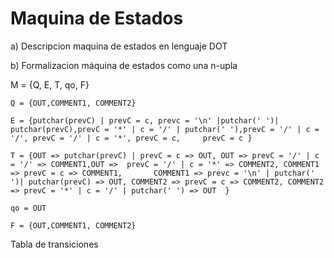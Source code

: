 
 # Maquina de Estados
 a) Descripcion maquina de estados en lenguaje DOT
 
 
 b) Formalizacion máquina de estados como una n-upla
    
  M = {Q, E, T, qo, F}
  
 	Q = {OUT,COMMENT1, COMMENT2}
	
	E = {putchar(prevC) | prevC = c, prevc = '\n' |putchar(' ')| putchar(prevC),prevC = '*' | c = '/' | putchar(' '),prevC = '/' | c = '/', prevC = '/' | c = '*', prevC = c, 	  prevC = c }
	
	T = {OUT => putchar(prevC) | prevC = c => OUT, OUT => prevC = '/' | c = '/' => COMMENT1,OUT =>  prevC = '/' | c = '*' => COMMENT2, COMMENT1 => prevC = c => COMMENT1, 		COMMENT1 => prevc = '\n' | putchar(' ')| putchar(prevC) => OUT, COMMENT2 => prevC = c => COMMENT2, COMMENT2 => prevC = '*' | c = '/' | putchar(' ') => OUT  }
	
	qo = OUT
	
	F = {OUT,COMMENT1, COMMENT2}
	

Tabla de transiciones




